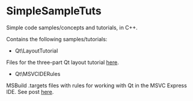SimpleSampleTuts
================

Simple code samples/concepts and tutorials, in C++.

Contains the following samples/tutorials:
* Qt\LayoutTutorial

 Files for the three-part Qt layout tutorial [here](http://cidebycide.blogspot.pt/2013/04/qt-layout-tutorial-part-i.html).
 
* Qt\MSVCIDERules

 MSBuild .targets files with rules for working with Qt in the MSVC Express IDE. See post [here](http://cidebycide.blogspot.com/2013/04/developing-with-qt-on-msvc-express-ide.html).
 